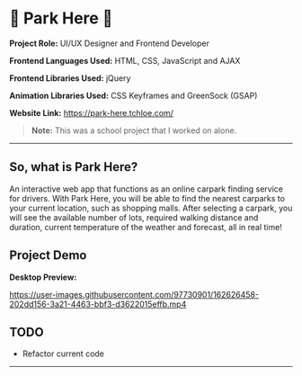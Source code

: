 # :red_car: Park Here :red_car:

**Project Role:** UI/UX Designer and Frontend Developer

**Frontend Languages Used:** HTML, CSS, JavaScript and AJAX

**Frontend Libraries Used:** jQuery

**Animation Libraries Used:** CSS Keyframes and GreenSock (GSAP)

**Website Link:** <a href=" https://park-here.tchloe.com/" target="_blank"> https://park-here.tchloe.com/</a>

>**Note:** This was a school project that I worked on alone.

***

## **So, what is Park Here?**

An interactive web app that functions as an online carpark finding service for drivers. With Park Here, you will be able to find the nearest carparks to your current location, such as shopping malls. After selecting a carpark, you will see the available number of lots, required walking distance and duration, current temperature of the weather and forecast, all in real time!

## **Project Demo**

**Desktop Preview:**

https://user-images.githubusercontent.com/97730901/162626458-202dd156-3a21-4463-bbf3-d3622015effb.mp4

## **TODO**

- Refactor current code

***
